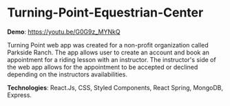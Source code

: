 # Turning-Point-Equestrian-Center
**Demo**: https://youtu.be/G0G9z_MYNkQ

Turning Point web app was created for a non-profit organization called Parkside Ranch. The app allows user to create an account and book an appointment for a riding lesson with an instructor. The instructor's side of the web app allows for the appointment to be accepted or declined depending on the instructors availabilities.

**Technologies**: React.Js, CSS, Styled Components, React Spring, MongoDB, Express.
